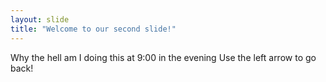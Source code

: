 ```yaml
---
layout: slide
title: "Welcome to our second slide!"
---
```

Why the hell am I doing this at 9:00 in the evening
Use the left arrow to go back!
